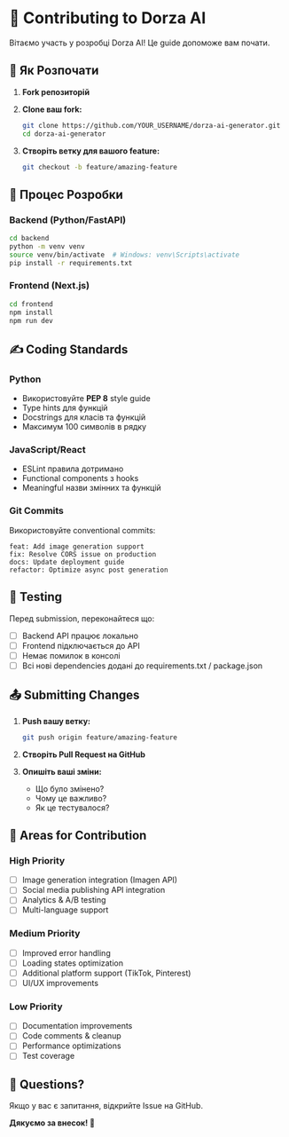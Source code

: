 # 🤝 Contributing to Dorza AI

Вітаємо участь у розробці Dorza AI! Це guide допоможе вам почати.

## 🚀 Як Розпочати

1. **Fork репозиторій**
2. **Clone ваш fork:**
   ```bash
   git clone https://github.com/YOUR_USERNAME/dorza-ai-generator.git
   cd dorza-ai-generator
   ```

3. **Створіть ветку для вашого feature:**
   ```bash
   git checkout -b feature/amazing-feature
   ```

## 📝 Процес Розробки

### Backend (Python/FastAPI)

```bash
cd backend
python -m venv venv
source venv/bin/activate  # Windows: venv\Scripts\activate
pip install -r requirements.txt
```

### Frontend (Next.js)

```bash
cd frontend
npm install
npm run dev
```

## ✍️ Coding Standards

### Python
- Використовуйте **PEP 8** style guide
- Type hints для функцій
- Docstrings для класів та функцій
- Максимум 100 символів в рядку

### JavaScript/React
- ESLint правила дотримано
- Functional components з hooks
- Meaningful назви змінних та функцій

### Git Commits
Використовуйте conventional commits:
```
feat: Add image generation support
fix: Resolve CORS issue on production
docs: Update deployment guide
refactor: Optimize async post generation
```

## 🧪 Testing

Перед submission, переконайтеся що:
- [ ] Backend API працює локально
- [ ] Frontend підключається до API
- [ ] Немає помилок в консолі
- [ ] Всі нові dependencies додані до requirements.txt / package.json

## 📤 Submitting Changes

1. **Push вашу ветку:**
   ```bash
   git push origin feature/amazing-feature
   ```

2. **Створіть Pull Request на GitHub**

3. **Опишіть ваші зміни:**
   - Що було змінено?
   - Чому це важливо?
   - Як це тестувалося?

## 🎯 Areas for Contribution

### High Priority
- [ ] Image generation integration (Imagen API)
- [ ] Social media publishing API integration
- [ ] Analytics & A/B testing
- [ ] Multi-language support

### Medium Priority
- [ ] Improved error handling
- [ ] Loading states optimization
- [ ] Additional platform support (TikTok, Pinterest)
- [ ] UI/UX improvements

### Low Priority
- [ ] Documentation improvements
- [ ] Code comments & cleanup
- [ ] Performance optimizations
- [ ] Test coverage

## 📧 Questions?

Якщо у вас є запитання, відкрийте Issue на GitHub.

**Дякуємо за внесок! 🙏**

